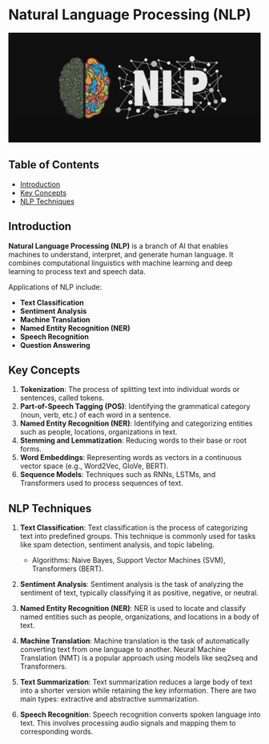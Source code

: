 # Natural Language Processing (NLP)

![nlp](images/nlp.jpg)

## Table of Contents

- [Introduction](#introduction)
- [Key Concepts](#key-concepts)
- [NLP Techniques](#nlp-techniques)

## Introduction

**Natural Language Processing (NLP)** is a branch of AI that enables machines to understand, interpret, and generate human language. It combines computational linguistics with machine learning and deep learning to process text and speech data.

Applications of NLP include:
- **Text Classification**
- **Sentiment Analysis**
- **Machine Translation**
- **Named Entity Recognition (NER)**
- **Speech Recognition**
- **Question Answering**

## Key Concepts

1. **Tokenization**: The process of splitting text into individual words or sentences, called tokens.
2. **Part-of-Speech Tagging (POS)**: Identifying the grammatical category (noun, verb, etc.) of each word in a sentence.
3. **Named Entity Recognition (NER)**: Identifying and categorizing entities such as people, locations, organizations in text.
4. **Stemming and Lemmatization**: Reducing words to their base or root forms.
5. **Word Embeddings**: Representing words as vectors in a continuous vector space (e.g., Word2Vec, GloVe, BERT).
6. **Sequence Models**: Techniques such as RNNs, LSTMs, and Transformers used to process sequences of text.

## NLP Techniques

1. **Text Classification**:
   Text classification is the process of categorizing text into predefined groups. This technique is commonly used for tasks like spam detection, sentiment analysis, and topic labeling.

   - Algorithms: Naive Bayes, Support Vector Machines (SVM), Transformers (BERT).

2. **Sentiment Analysis**:
   Sentiment analysis is the task of analyzing the sentiment of text, typically classifying it as positive, negative, or neutral.

3. **Named Entity Recognition (NER)**:
   NER is used to locate and classify named entities such as people, organizations, and locations in a body of text.

4. **Machine Translation**:
   Machine translation is the task of automatically converting text from one language to another. Neural Machine Translation (NMT) is a popular approach using models like seq2seq and Transformers.

5. **Text Summarization**:
   Text summarization reduces a large body of text into a shorter version while retaining the key information. There are two main types: extractive and abstractive summarization.

6. **Speech Recognition**:
   Speech recognition converts spoken language into text. This involves processing audio signals and mapping them to corresponding words.

